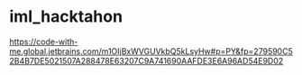 # iml_hacktahon


https://code-with-me.global.jetbrains.com/m1OIjBxWVGUVkbQ5kLsyHw#p=PY&fp=279590C52B4B7DE5021507A288478E63207C9A741690AAFDE3E6A96AD54E9D02
